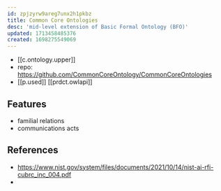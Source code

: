 ```yaml
---
id: zpjzyrw9areg7unx2h1pkbz
title: Common Core Ontologies
desc: 'mid-level extension of Basic Formal Ontology (BFO)'
updated: 1713458485376
created: 1698275549069
---
```


- [[c.ontology.upper]]
- repo: https://github.com/CommonCoreOntology/CommonCoreOntologies
- [[p.used]] [[prdct.owlapi]]


## Features

- familial relations
- communications acts


## References

- https://www.nist.gov/system/files/documents/2021/10/14/nist-ai-rfi-cubrc_inc_004.pdf
- 